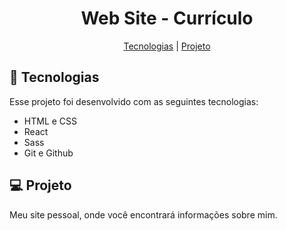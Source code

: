 <h1 align="center"> Web Site - Currículo </h1>

</p>

<p align="center">
  <a href="#-tecnologias">Tecnologias</a>     |    
  <a href="#-projeto">Projeto</a>     
</p>



##  🚀 Tecnologias

Esse projeto foi desenvolvido com as seguintes tecnologias:

- HTML e CSS
- React
- Sass
- Git e Github

##  💻 Projeto

Meu site pessoal, onde você encontrará informações sobre mim.
